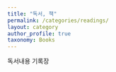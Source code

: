 ```yaml
---
title: "독서, 책"
permalink: /categories/readings/
layout: category
author_profile: true
taxonomy: Books
---
```


독서내용 기록장